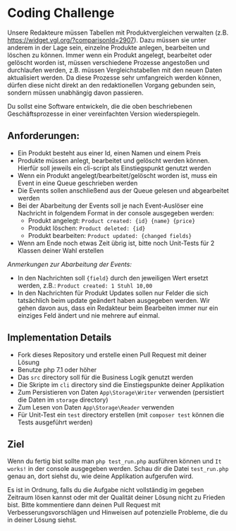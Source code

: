 # Coding Challenge
Unsere Redakteure müssen Tabellen mit Produktvergleichen verwalten (z.B. https://widget.vgl.org/?comparisonId=2907). 
Dazu müssen sie unter anderem in der Lage sein, einzelne Produkte anlegen, bearbeiten und löschen zu können. 
Immer wenn ein Produkt angelegt, bearbeitet oder gelöscht worden ist, müssen verschiedene Prozesse angestoßen und durchlaufen werden, 
z.B. müssen Vergleichstabellen mit den neuen Daten aktualisiert werden. 
Da diese Prozesse sehr umfangreich werden können, dürfen diese nicht direkt an den redaktionellen Vorgang gebunden sein, 
sondern müssen unabhängig davon passieren.

Du sollst eine Software entwickeln, die die oben beschriebenen Geschäftsprozesse in einer vereinfachten Version wiederspiegeln.

## Anforderungen:
- Ein Produkt besteht aus einer Id, einen Namen und einem Preis
- Produkte müssen anlegt, bearbeitet und gelöscht werden können. Hierfür soll jeweils ein cli-script als Einstiegspunkt genutzt werden
- Wenn ein Produkt angelegt/bearbeitet/gelöscht worden ist, muss ein Event in eine Queue geschrieben werden
- Die Events sollen anschließend aus der Queue gelesen und abgearbeitet werden
- Bei der Abarbeitung der Events soll je nach Event-Auslöser eine Nachricht in folgendem Format in der console ausgegeben werden:
    - Produkt angelegt: `Product created: {id} {name} {price}`
    - Produkt löschen: `Product deleted: {id}`
    - Produkt bearbeiten: `Product updated: {changed fields}`
- Wenn am Ende noch etwas Zeit übrig ist, bitte noch Unit-Tests für 2 Klassen deiner Wahl erstellen

*Anmerkungen zur Abarbeitung der Events:*
- In den Nachrichten soll `{field}` durch den jeweiligen Wert ersetzt werden, z.B.: `Product created: 1 Stuhl 10,00`
- In den Nachrichten für Produkt Updates sollen nur Felder die sich tatsächlich beim update geändert haben ausgegeben werden. 
Wir gehen davon aus, dass ein Redakteur beim Bearbeiten immer nur ein einziges Feld ändert und nie mehrere auf einmal.

## Implementation Details

- Fork dieses Repository und erstelle einen Pull Request mit deiner Lösung
- Benutze php 7.1 oder höher
- Das `src` directory soll für die Business Logik genutzt werden
- Die Skripte im `cli` directory sind die Einstiegspunkte deiner Applikation 
- Zum Persistieren von Daten `App\Storage\Writer` verwenden (persistiert die Daten im `storage` directory)
- Zum Lesen von Daten `App\Storage\Reader` verwenden
- Für Unit-Test ein `test` directory erstellen (mit `composer test` können die Tests ausgeführt werden)

## Ziel
Wenn du fertig bist sollte man `php test_run.php` ausführen können und `It works!` in der console ausgegeben werden. 
Schau dir die Datei `test_run.php` genau an, dort siehst du, wie deine Applikation aufgerufen wird.

Es ist in Ordnung, falls du die Aufgabe nicht vollständig im gegeben Zeitraum lösen kannst oder mit der Qualität deiner Lösung nicht zu Frieden bist.
Bitte kommentiere dann deinen Pull Request mit Verbesserungsvorschlägen und Hinweisen auf potenzielle Probleme, die du in deiner Lösung siehst.
